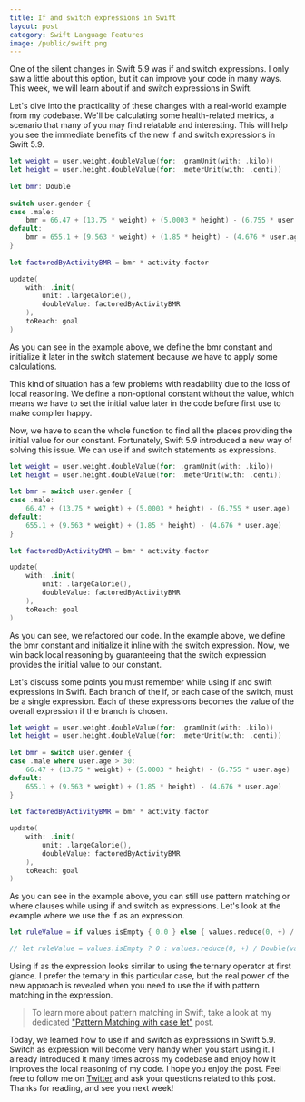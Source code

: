 ```yaml
---
title: If and switch expressions in Swift
layout: post
category: Swift Language Features
image: /public/swift.png
---
```


One of the silent changes in Swift 5.9 was if and switch expressions. I only saw a little about this option, but it can improve your code in many ways. This week, we will learn about if and switch expressions in Swift.

Let's dive into the practicality of these changes with a real-world example from my codebase. We'll be calculating some health-related metrics, a scenario that many of you may find relatable and interesting. This will help you see the immediate benefits of the new if and switch expressions in Swift 5.9.

```swift
let weight = user.weight.doubleValue(for: .gramUnit(with: .kilo))
let height = user.height.doubleValue(for: .meterUnit(with: .centi))
        
let bmr: Double
        
switch user.gender {
case .male:
    bmr = 66.47 + (13.75 * weight) + (5.0003 * height) - (6.755 * user.age)
default:
    bmr = 655.1 + (9.563 * weight) + (1.85 * height) - (4.676 * user.age)
}
        
let factoredByActivityBMR = bmr * activity.factor

update(
    with: .init(
        unit: .largeCalorie(),
        doubleValue: factoredByActivityBMR
    ), 
    toReach: goal
)
```

As you can see in the example above, we define the bmr constant and initialize it later in the switch statement because we have to apply some calculations.

This kind of situation has a few problems with readability due to the loss of local reasoning. We define a non-optional constant without the value, which means we have to set the initial value later in the code before first use to make compiler happy. 

Now, we have to scan the whole function to find all the places providing the initial value for our constant. Fortunately, Swift 5.9 introduced a new way of solving this issue. We can use if and switch statements as expressions.

```swift
let weight = user.weight.doubleValue(for: .gramUnit(with: .kilo))
let height = user.height.doubleValue(for: .meterUnit(with: .centi))
        
let bmr = switch user.gender {
case .male:
    66.47 + (13.75 * weight) + (5.0003 * height) - (6.755 * user.age)
default:
    655.1 + (9.563 * weight) + (1.85 * height) - (4.676 * user.age)
}
        
let factoredByActivityBMR = bmr * activity.factor

update(
    with: .init(
        unit: .largeCalorie(),
        doubleValue: factoredByActivityBMR
    ),
    toReach: goal
)
```

As you can see, we refactored our code. In the example above, we define the bmr constant and initialize it inline with the switch expression. Now, we win back local reasoning by guaranteeing that the switch expression provides the initial value to our constant.

Let's discuss some points you must remember while using if and swift expressions in Swift. Each branch of the if, or each case of the switch, must be a single expression. Each of these expressions becomes the value of the overall expression if the branch is chosen.

```swift
let weight = user.weight.doubleValue(for: .gramUnit(with: .kilo))
let height = user.height.doubleValue(for: .meterUnit(with: .centi))
        
let bmr = switch user.gender {
case .male where user.age > 30:
    66.47 + (13.75 * weight) + (5.0003 * height) - (6.755 * user.age)
default:
    655.1 + (9.563 * weight) + (1.85 * height) - (4.676 * user.age)
}
        
let factoredByActivityBMR = bmr * activity.factor

update(
    with: .init(
        unit: .largeCalorie(),
        doubleValue: factoredByActivityBMR
    ),
    toReach: goal
)
```

As you can see in the example above, you can still use pattern matching or where clauses while using if and switch as expressions. Let's look at the example where we use the if as an expression.

```swift
let ruleValue = if values.isEmpty { 0.0 } else { values.reduce(0, +) / Double(values.count) }

// let ruleValue = values.isEmpty ? 0 : values.reduce(0, +) / Double(values.count)
```

Using if as the expression looks similar to using the ternary operator at first glance. I prefer the ternary in this particular case, but the real power of the new approach is revealed when you need to use the if with pattern matching in the expression.

> To learn more about pattern matching in Swift, take a look at my dedicated ["Pattern Matching with case let"](/2019/02/06/pattern-matching-with-case-let/) post.

Today, we learned how to use if and switch as expressions in Swift 5.9. Switch as expression will become very handy when you start using it. I already introduced it many times across my codebase and enjoy how it improves the local reasoning of my code. I hope you enjoy the post. Feel free to follow me on [Twitter](https://twitter.com/mecid) and ask your questions related to this post. Thanks for reading, and see you next week!
